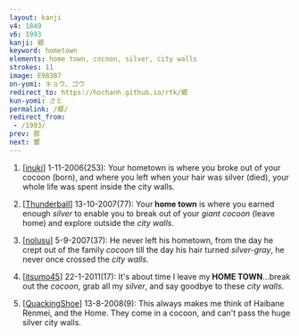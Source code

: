```yaml
---
layout: kanji
v4: 1849
v6: 1993
kanji: 郷
keyword: hometown
elements: home town, cocoon, silver, city walls
strokes: 11
image: E983B7
on-yomi: キョウ、ゴウ
redirect_to: https://hochanh.github.io/rtk/郷
kun-yomi: さと
permalink: /郷/
redirect_from:
 - /1993/
prev: 那
next: 響
---
```


1) [<a href="http://kanji.koohii.com/profile/inuki">inuki</a>] 1-11-2006(253): Your hometown is where you broke out of your cocoon (born), and where you left when your hair was silver (died), your whole life was spent inside the city walls.

2) [<a href="http://kanji.koohii.com/profile/Thunderball">Thunderball</a>] 13-10-2007(77): Your<strong> home town</strong> is where you earned enough <em>silver</em> to enable you to break out of your <em>giant cocoon</em> (leave home) and explore outside the <em>city walls</em>.

3) [<a href="http://kanji.koohii.com/profile/nolusu">nolusu</a>] 5-9-2007(37): He never left his hometown, from the day he crept out of the family <em>cocoon</em> till the day his hair turned <em>silver-gray</em>, he never once crossed the <em>city walls</em>.

4) [<a href="http://kanji.koohii.com/profile/itsumo45">itsumo45</a>] 22-1-2011(17): It&#039;s about time I leave my<strong> HOME TOWN</strong>...break out the <em>cocoon</em>, grab all my <em>silver</em>, and say goodbye to these <em>city walls</em>.

5) [<a href="http://kanji.koohii.com/profile/QuackingShoe">QuackingShoe</a>] 13-8-2008(9): This always makes me think of Haibane Renmei, and the Home. They come in a cocoon, and can&#039;t pass the huge silver city walls.

